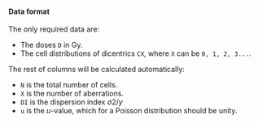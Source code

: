 #### Data format

The only required data are:
- The doses `D` in Gy.
- The cell distributions of dicentrics `CX`, where `X` can be `0, 1, 2, 3...`.

The rest of columns will be calculated automatically:

- `N` is the total number of cells.
- `X` is the number of aberrations.
- `DI` is the dispersion index $σ2/y$
- `u` is the $u$-value, which for a Poisson distribution should be unity.
